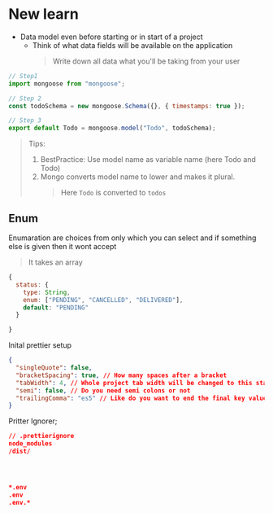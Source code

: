 # New learn

- Data model even before starting or in start of a project
  - Think of what data fields will be available on the application
    > Write down all data what you'll be taking from your user

```js
// Step1
import mongoose from "mongoose";

// Step 2
const todoSchema = new mongoose.Schema({}, { timestamps: true });

// Step 3
export default Todo = mongoose.model("Todo", todoSchema);
```

> Tips:
>
> 1. BestPractice: Use model name as variable name (here Todo and Todo)
> 2. Mongo converts model name to lower and makes it plural.
>    > Here `Todo` is converted to `todos`

## Enum

Enumaration are choices from only which you can select and if something else is given then it wont accept

> It takes an array

```js
{
  status: {
    type: String,
    enum: ["PENDING", "CANCELLED", "DELIVERED"],
    default: "PENDING"
  }

}

```

Inital prettier setup

```json
{
  "singleQuote": false,
  "bracketSpacing": true, // How many spaces after a bracket
  "tabWidth": 4, // Whole project tab width will be changed to this standard
  "semi": false, // Do you need semi colons or not
  "trailingComma": "es5" // Like do you want to end the final key value with comma or not
}
```

Pritter Ignorer;

```json
// .prettierignore
node_modules
/dist/




*.env
.env
.env.*
```
